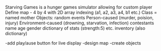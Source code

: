 Starving Games is a hunger games simulator allowing for custom player
Define map - 4 by 4 with 2D array indexing (a1, a2, a3, a4, b1 etc.)
Class = named mother
  Objects:
    random events
      Person-caused (murder, poision, injury) 
      Environment-caused (drowning, starvation, infection)
    contestants
      name
      age
      gender
      dictionary of stats (strength:5) etc. 
      inventory (also dictionary)

-add play/ause button for live display
-design map
-create objects

    
